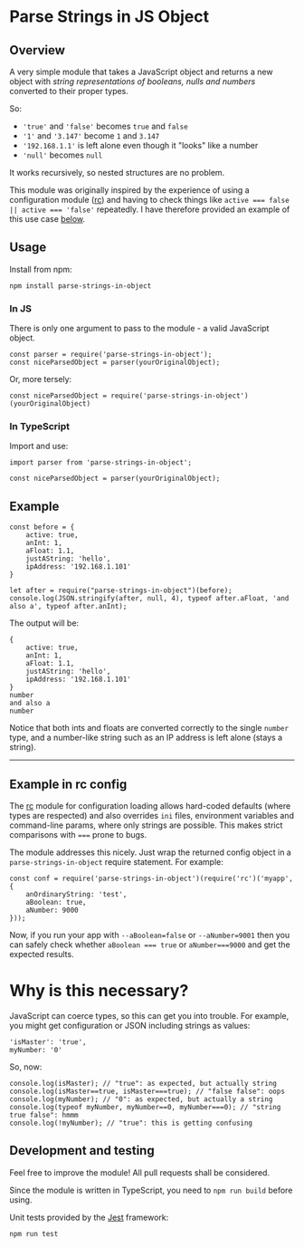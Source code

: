 # Parse Strings in JS Object

## Overview

A very simple module that takes a JavaScript object and returns a new object with _string representations of booleans, nulls and numbers_ converted to their proper types.

So:

- `'true'` and `'false'` becomes `true` and `false`
- `'1'` and `'3.147'` become `1` and `3.147`
- `'192.168.1.1'` is left alone even though it "looks" like a number
- `'null'` becomes `null`

It works recursively, so nested structures are no problem.

This module was originally inspired by the experience of using a configuration module ([rc](https://www.npmjs.com/package/rc)) and having to check things like `active === false || active === 'false'` repeatedly. I have therefore provided an example of this use case [below](#example-in-rc-config).

## Usage

Install from npm:

```
npm install parse-strings-in-object
```

### In JS

There is only one argument to pass to the module - a valid JavaScript object.

```
const parser = require('parse-strings-in-object');
const niceParsedObject = parser(yourOriginalObject);
```

Or, more tersely:

```
const niceParsedObject = require('parse-strings-in-object')(yourOriginalObject)
```

### In TypeScript

Import and use:

```
import parser from 'parse-strings-in-object';

const niceParsedObject = parser(yourOriginalObject);
```

## Example

```
const before = {
    active: true,
    anInt: 1,
    aFloat: 1.1,
    justAString: 'hello',
    ipAddress: '192.168.1.101'
}

let after = require("parse-strings-in-object")(before);
console.log(JSON.stringify(after, null, 4), typeof after.aFloat, 'and also a', typeof after.anInt);
```

The output will be:

```
{
    active: true,
    anInt: 1,
    aFloat: 1.1,
    justAString: 'hello',
    ipAddress: '192.168.1.101'
}
number
and also a
number
```

Notice that both ints and floats are converted correctly to the single `number` type, and a number-like string such as an IP address is left alone (stays a string).

---

## Example in rc config

The [rc](https://www.npmjs.com/package/rc) module for configuration loading allows hard-coded defaults (where types are respected) and also overrides `ini` files, environment variables and command-line params, where only strings are possible. This makes strict comparisons with `===` prone to bugs.

The module addresses this nicely. Just wrap the returned config object in a `parse-strings-in-object` require statement. For example:

```
const conf = require('parse-strings-in-object')(require('rc')('myapp', {
    anOrdinaryString: 'test',
    aBoolean: true,
    aNumber: 9000
}));
```

Now, if you run your app with `--aBoolean=false` or `--aNumber=9001` then you can safely check whether `aBoolean === true` or `aNumber===9000` and get the expected results.

# Why is this necessary?

JavaScript can coerce types, so this can get you into trouble. For example, you might get configuration or JSON including strings as values:

```
'isMaster': 'true',
myNumber: '0'
```

So, now:

```
console.log(isMaster); // "true": as expected, but actually string
console.log(isMaster==true, isMaster===true); // "false false": oops
console.log(myNumber); // "0": as expected, but actually a string
console.log(typeof myNumber, myNumber==0, myNumber===0); // "string true false": hmmm
console.log(!myNumber); // "true": this is getting confusing
```

## Development and testing

Feel free to improve the module! All pull requests shall be considered.

Since the module is written in TypeScript, you need to `npm run build` before using.

Unit tests provided by the [Jest](https://jestjs.io/) framework:

```
npm run test
```

